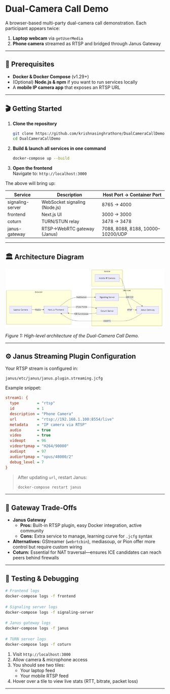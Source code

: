 # Dual-Camera Call Demo

A browser-based multi-party dual-camera call demonstration. Each participant appears twice:

1. **Laptop webcam** via `getUserMedia`
2. **Phone camera** streamed as RTSP and bridged through Janus Gateway

---

## 🚀 Prerequisites

- **Docker & Docker Compose** (v1.29+)
- (Optional) **Node.js & npm** if you want to run services locally
- A **mobile IP camera app** that exposes an RTSP URL

---

## 🎬 Getting Started

1. **Clone the repository**
   ```bash
   git clone https://github.com/krishnasinghrathore/DualCameraCallDemo.git
   cd DualCameraCallDemo
   ```
2. **Build & launch all services in one command**
   ```bash
   docker-compose up --build
   ```
3. **Open the frontend**  
   Navigate to: `http://localhost:3000`

The above will bring up:

| Service          | Description                   | Host Port → Container Port        |
| ---------------- | ----------------------------- | --------------------------------- |
| signaling-server | WebSocket signaling (Node.js) | 8765 → 4000                       |
| frontend         | Next.js UI                    | 3000 → 3000                       |
| coturn           | TURN/STUN relay               | 3478 → 3478                       |
| janus-gateway    | RTSP→WebRTC gateway (Janus)   | 7088, 8088, 8188, 10000–10200/UDP |

---

## 🏛 Architecture Diagram

![Dual-Camera Call Architecture](docs/architecture.png)

_Figure 1: High-level architecture of the Dual-Camera Call Demo._

---

## ⚙️ Janus Streaming Plugin Configuration

Your RTSP stream is configured in:

```
janus/etc/janus/janus.plugin.streaming.jcfg
```

Example snippet:

```ini
stream1: {
  type        = "rtsp"
  id          = 1
  description = "Phone Camera"
  url         = "rtsp://192.168.1.100:8554/live"
  metadata    = "IP camera via RTSP"
  audio       = true
  video       = true
  videopt     = 96
  videortpmap = "H264/90000"
  audiopt     = 97
  audiortpmap = "opus/48000/2"
  debug_level = 7
}
```

> After updating `url`, restart Janus:
>
> ```bash
> docker-compose restart janus
> ```

---

## 🔄 Gateway Trade-Offs

- **Janus Gateway**
  - **Pros:** Built-in RTSP plugin, easy Docker integration, active community
  - **Cons:** Extra service to manage, learning curve for `.jcfg` syntax
- **Alternatives:** GStreamer (`webrtcbin`), mediasoup, or Pion offer more control but require custom wiring
- **Coturn:** Essential for NAT traversal—ensures ICE candidates can reach peers behind firewalls

---

## 🧪 Testing & Debugging

```bash
# Frontend logs
docker-compose logs -f frontend

# Signaling server logs
docker-compose logs -f signaling-server

# Janus gateway logs
docker-compose logs -f janus

# TURN server logs
docker-compose logs -f coturn
```

1. Visit `http://localhost:3000`
2. Allow camera & microphone access
3. You should see two tiles:
   - Your laptop feed
   - Your mobile RTSP feed
4. Hover over a tile to view live stats (RTT, bitrate, packet loss)

---
